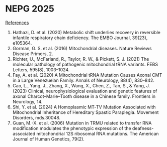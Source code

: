 # NEPG 2025
<u>References</u>
1. Hathazi, D. et al. (2020) Metabolic shift underlies recovery in reversible infantile respiratory chain deficiency. The EMBO Journal, 39(23), e105364.
2. Gorman, G. S. et al. (2016) Mitochondrial diseases. Nature Reviews Disease Primers, 2.
3. Richter, U., McFarland, R., Taylor, R. W., & Pickett, S. J. (2021) The molecular pathology of pathogenic mitochondrial tRNA variants. FEBS Letters, 595(8), 1003–1024.
4. Fay, A. et al. (2020) A Mitochondrial tRNA Mutation Causes Axonal CMT in a Large Venezuelan Family. Annals of Neurology, 88(4), 830–842.
5. Cao, L., Yang, J., Zhang, X., Wang, X., Chen, Z., Tan, S., & Yang, J. (2023) Clinical, neurophysiological evaluation and genetic features of axonal Charcot–Marie–Tooth disease in a Chinese family. Frontiers in Neurology, 14.
6. Shi, Y. et al. (2024) A Homoplasmic MT‐TV Mutation Associated with Mitochondrial Inheritance of Hereditary Spastic Paraplegia. Movement Disorders, mds.30048.
7. Guan, M.-X. et al. (2006) Mutation in TRMU related to transfer RNA modification modulates the phenotypic expression of the deafness-associated mitochondrial 12S ribosomal RNA mutations. The American Journal of Human Genetics, 79(2).
